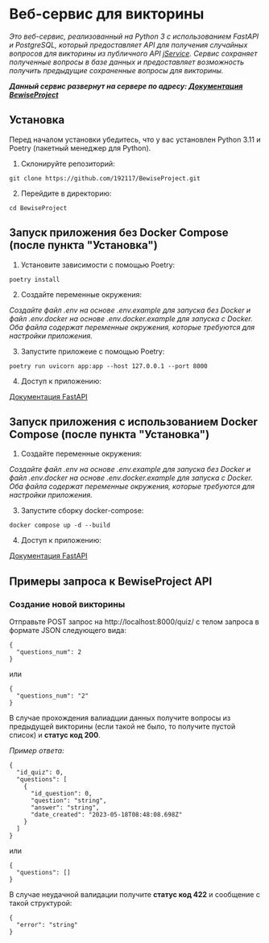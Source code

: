# Веб-сервис для викторины

_Это веб-сервис, реализованный на Python 3 с использованием FastAPI и PostgreSQL, который предоставляет API для 
получения случайных вопросов для викторины из публичного API [jService](https://jservice.io/api/random?count=1). 
Сервис сохраняет полученные вопросы в базе данных и предоставляет возможность получить предыдущие сохраненные вопросы 
для викторины._

**_Данный сервис развернут на сервере по адресу: [Документация BewiseProject](http://5.104.108.168:8007/docs/)_**

## Установка

Перед началом установки убедитесь, что у вас установлен Python 3.11 и Poetry (пакетный менеджер для Python). 

1. Склонируйте репозиторий:

`git clone https://github.com/192117/BewiseProject.git`

2. Перейдите в директорию:

`cd BewiseProject`

## Запуск приложения без Docker Compose (после пункта "Установка")

1. Установите зависимости с помощью Poetry:

`poetry install`

2. Создайте переменные окружения:

_Создайте файл .env на основе .env.example для запуска без Docker и файл .env.docker на основе .env.docker.example для 
запуска с Docker. Оба файла содержат переменные окружения, которые требуются для настройки приложения._

3. Запустите приложеие с помощью Poetry:

`poetry run uvicorn app:app --host 127.0.0.1 --port 8000`

4. Доступ к приложению: 

[Документация FastAPI](http://127.0.0.1:8000/docs)

## Запуск приложения c использованием Docker Compose (после пункта "Установка")

1. Создайте переменные окружения:

_Создайте файл .env на основе .env.example для запуска без Docker и файл .env.docker на основе .env.docker.example для 
запуска с Docker. Оба файла содержат переменные окружения, которые требуются для настройки приложения._

3. Запустите сборку docker-compose:

`docker compose up -d --build`

4. Доступ к приложению: 

[Документация FastAPI](http://127.0.0.1:8000/docs)

## Примеры запроса к BewiseProject API

### Создание новой викторины

Отправьте POST запрос на http://localhost:8000/quiz/ с телом запроса в формате JSON следующего вида:

```
{
  "questions_num": 2
}
```

или 

```
{
  "questions_num": "2"
}
```

В случае прохождения валиадции данных получите вопросы из предыдущей викторины (если такой не было, то получите пустой 
список) и **статус код 200**.

_Пример ответа:_

```
{
  "id_quiz": 0,
  "questions": [
    {
      "id_question": 0,
      "question": "string",
      "answer": "string",
      "date_created": "2023-05-18T08:48:08.698Z"
    }
  ]
}
```

или

```
{
  "questions": []
}
```

В случае неудачной валидации получите **статус код 422** и сообщение с такой структурой:

```
{
  "error": "string"
}
```

